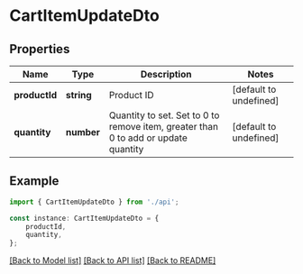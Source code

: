 # CartItemUpdateDto


## Properties

Name | Type | Description | Notes
------------ | ------------- | ------------- | -------------
**productId** | **string** | Product ID | [default to undefined]
**quantity** | **number** | Quantity to set. Set to 0 to remove item, greater than 0 to add or update quantity | [default to undefined]

## Example

```typescript
import { CartItemUpdateDto } from './api';

const instance: CartItemUpdateDto = {
    productId,
    quantity,
};
```

[[Back to Model list]](../README.md#documentation-for-models) [[Back to API list]](../README.md#documentation-for-api-endpoints) [[Back to README]](../README.md)
